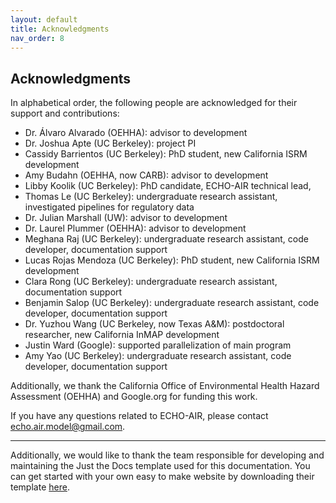 ```yaml
---
layout: default
title: Acknowledgments
nav_order: 8
---
```

## Acknowledgments

In alphabetical order, the following people are acknowledged for their support and contributions:
* Dr. Álvaro Alvarado (OEHHA): advisor to development
* Dr. Joshua Apte (UC Berkeley): project PI
* Cassidy Barrientos (UC Berkeley): PhD student, new California ISRM development
* Amy Budahn (OEHHA, now CARB): advisor to development
* Libby Koolik (UC Berkeley): PhD candidate, ECHO-AIR technical lead, 
* Thomas Le (UC Berkeley): undergraduate research assistant, investigated pipelines for regulatory data
* Dr. Julian Marshall (UW): advisor to development
* Dr. Laurel Plummer (OEHHA): advisor to development
* Meghana Raj (UC Berkeley): undergraduate research assistant, code developer, documentation support
* Lucas Rojas Mendoza (UC Berkeley): PhD student, new California ISRM development
* Clara Rong (UC Berkeley): undergraduate research assistant, documentation support
* Benjamin Salop (UC Berkeley): undergraduate research assistant, code developer, documentation support
* Dr. Yuzhou Wang (UC Berkeley, now Texas A&M): postdoctoral researcher, new California InMAP development
* Justin Ward (Google): supported parallelization of main program
* Amy Yao (UC Berkeley): undergraduate research assistant, code developer, documentation support

Additionally, we thank the California Office of Environmental Health Hazard Assessment (OEHHA) and Google.org for funding this work.

If you have any questions related to ECHO-AIR, please contact echo.air.model@gmail.com.

----
Additionally, we would like to thank the team responsible for developing and maintaining the Just the Docs template used for this documentation. You can get started with your own easy to make website by downloading their template [here](https://github.com/just-the-docs/just-the-docs).

